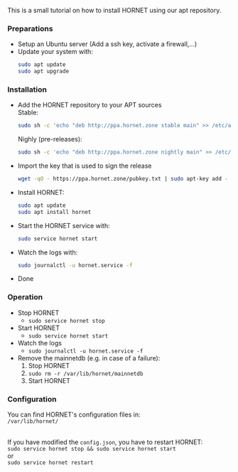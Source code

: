 This is a small tutorial on how to install HORNET using our apt repository.

### Preparations

- Setup an Ubuntu server (Add a ssh key, activate a firewall,...)
- Update your system with:<br>
  ```bash
  sudo apt update
  sudo apt upgrade
  ```

### Installation

- Add the HORNET repository to your APT sources<br>
  Stable:
  ```bash
  sudo sh -c 'echo "deb http://ppa.hornet.zone stable main" >> /etc/apt/sources.list.d/hornet.list'
  ```
  Nighly (pre-releases):<br>
  ```bash
  sudo sh -c 'echo "deb http://ppa.hornet.zone nightly main" >> /etc/apt/sources.list.d/hornet.list'
  ```
- Import the key that is used to sign the release

  ```bash
  wget -qO - https://ppa.hornet.zone/pubkey.txt | sudo apt-key add -
  ```

- Install HORNET:
  ```bash
  sudo apt update
  sudo apt install hornet
  ```
- Start the HORNET service with:
  ```bash
  sudo service hornet start
  ```
- Watch the logs with:
  ```bash
  sudo journalctl -u hornet.service -f
  ```
- Done

### Operation

- Stop HORNET
  - `sudo service hornet stop`
- Start HORNET
  - `sudo service hornet start`
- Watch the logs
  - `sudo journalctl -u hornet.service -f`
- Remove the mainnetdb (e.g. in case of a failure):
  1. Stop HORNET
  2. `sudo rm -r /var/lib/hornet/mainnetdb`
  3. Start HORNET

### Configuration

You can find HORNET's configuration files in:<br>
`/var/lib/hornet/`<br><br>

If you have modified the `config.json`, you have to restart HORNET:<br>
`sudo service hornet stop && sudo service hornet start`<br>
or<br>
`sudo service hornet restart`
